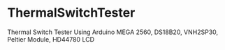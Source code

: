 # ThermalSwitchTester
Thermal Switch Tester Using Arduino MEGA 2560, DS18B20, VNH2SP30, Peltier Module, HD44780 LCD
